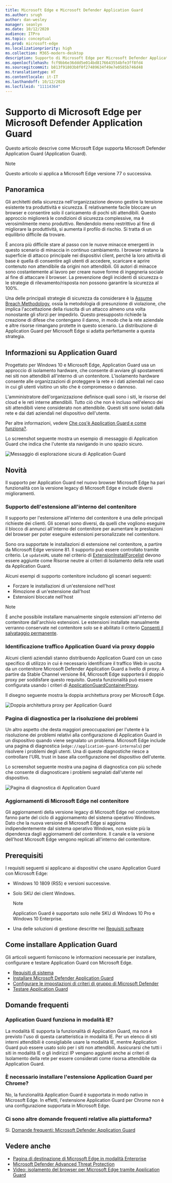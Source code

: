 ```yaml
---
title: Microsoft Edge e Microsoft Defender Application Guard
ms.author: srugh
author: dan-wesley
manager: seanlyn
ms.date: 10/12/2020
audience: ITPro
ms.topic: conceptual
ms.prod: microsoft-edge
ms.localizationpriority: high
ms.collection: M365-modern-desktop
description: Supporto di Microsoft Edge per Microsoft Defender Application Guard
ms.openlocfilehash: fcf9bb6e36ddd5e014bd8176643554bfe3ff8fd4
ms.sourcegitcommit: b813f91803b8f0f27489634f49e7e0585b746d48
ms.translationtype: HT
ms.contentlocale: it-IT
ms.lasthandoff: 10/12/2020
ms.locfileid: "11114364"
---
```

# Supporto di Microsoft Edge per Microsoft Defender Application Guard

Questo articolo descrive come Microsoft Edge supporta Microsoft Defender Application Guard (Application Guard).

> [!NOTE]
> Questo articolo si applica a Microsoft Edge versione 77 o successiva.

## Panoramica

Gli architetti della sicurezza nell'organizzazione devono gestire la tensione esistente tra produttività e sicurezza. È relativamente facile bloccare un browser e consentire solo il caricamento di pochi siti attendibili. Questo approccio migliorerà le condizioni di sicurezza complessive, ma è verosimilmente meno produttivo. Rendendolo meno restrittivo al fine di migliorare la produttività, si aumenta il profilo di rischio. Si tratta di un equilibrio difficile da trovare.

È ancora più difficile stare al passo con le nuove minacce emergenti in questo scenario di minaccia in continuo cambiamento. I browser restano la superficie di attacco principale nei dispositivi client, perché la loro attività di base è quella di consentire agli utenti di accedere, scaricare e aprire contenuto non attendibile da origini non attendibili. Gli autori di minacce sono costantemente al lavoro per creare nuove forme di ingegneria sociale al fine di attaccare il browser. La prevenzione degli incidenti di sicurezza o le strategie di rilevamento/risposta non possono garantire la sicurezza al 100%.

Una delle principali strategie di sicurezza da considerare è la [Assume Breach Methodology](https://docs.microsoft.com/office365/Enterprise/office-365-monitoring-and-testing#assume-breach-methodology), ossia la metodologia di presunzione di violazione, che implica l'accettazione della riuscita di un attacco almeno una volta nonostante gli sforzi per impedirlo. Questo presupposto richiede la creazione di difese che contengano il danno, in modo che la rete aziendale e altre risorse rimangano protette in questo scenario.  La distribuzione di Application Guard per Microsoft Edge si adatta perfettamente a questa strategia.

## Informazioni su Application Guard

Progettato per Windows 10 e Microsoft Edge, Application Guard usa un approccio di isolamento hardware, che consente di avviare gli spostamenti nei siti non attendibili all'interno di un contenitore. L'isolamento hardware consente alle organizzazioni di proteggere la rete e i dati aziendali nel caso in cui gli utenti visitino un sito che è compromesso o dannoso.

L'amministratore dell'organizzazione definisce quali sono i siti, le risorse del cloud e le reti interne attendibili. Tutto ciò che non è incluso nell'elenco dei siti attendibili viene considerato non attendibile. Questi siti sono isolati dalla rete e dai dati aziendali nel dispositivo dell'utente.

Per altre informazioni, vedere [Che cos'è Application Guard e come funziona?](https://docs.microsoft.com/windows/security/threat-protection/microsoft-defender-application-guard/md-app-guard-overview#what-is-application-guard-and-how-does-it-work).

Lo screenshot seguente mostra un esempio di messaggio di Application Guard che indica che l'utente sta navigando in uno spazio sicuro.

![Messaggio di esplorazione sicura di Application Guard](media/microsoft-edge-security-windows-defender-application-guard/wd-application-guard-1.png)

## Novità

Il supporto per Application Guard nel nuovo browser Microsoft Edge ha pari funzionalità con la versione legacy di Microsoft Edge e include diversi miglioramenti.

### Supporto dell'estensione all'interno del contenitore

Il supporto per l'estensione all'interno del contenitore è una delle principali richieste dei clienti. Gli scenari sono diversi, da quelli che vogliono eseguire il blocco di annunci all'interno del contenitore per aumentare le prestazioni del browser per poter eseguire estensioni personalizzate nel contenitore.

Sono ora supportate le installazioni di estensione nel contenitore, a partire da Microsoft Edge versione 81. Il supporto può essere controllato tramite criterio. Le `updateURL` usate nel criterio di [ExtensionInstallForcelist](https://docs.microsoft.com/DeployEdge/microsoft-edge-policies#extensioninstallforcelist) devono essere aggiunte come Risorse neutre ai criteri di Isolamento della rete usati da Application Guard.

Alcuni esempi di supporto contenitore includono gli scenari seguenti:

- Forzare le installazioni di un'estensione nell'host
- Rimozione di un'estensione dall'host
- Estensioni bloccate nell'host

> [!NOTE]
> È anche possibile installare manualmente singole estensioni all'interno del contenitore dall'archivio estensioni. Le estensioni installate manualmente verranno conservate nel contenitore solo se è abilitato il criterio [Consenti il salvataggio permanente](https://docs.microsoft.com/windows/security/threat-protection/microsoft-defender-application-guard/configure-md-app-guard#application-specific-settings).

### Identificazione traffico Application Guard via proxy doppio

Alcuni clienti aziendali stanno distribuendo Application Guard con un caso specifico di utilizzo in cui è necessario identificare il traffico Web in uscita da un contenitore Microsoft Defender Application Guard a livello di proxy. A partire da Stable Channel versione 84, Microsoft Edge supporterà il doppio proxy per soddisfare questo requisito. Questa funzionalità può essere configurata usando i criteri di [ApplicationGuardContainerProxy](https://docs.microsoft.com/DeployEdge/microsoft-edge-policies#applicationguardcontainerproxy).

Il disegno seguente mostra la doppia architettura proxy per Microsoft Edge.

![Doppia architettura proxy per Application Guard](media/microsoft-edge-security-windows-defender-application-guard/wd-application-guard-dual-proxy.png)

### Pagina di diagnostica per la risoluzione dei problemi

Un altro aspetto che desta maggiori preoccupazioni per l'utente è la risoluzione dei problemi relativi alla configurazione di Application Guard in un dispositivo quando viene segnalato un problema. Microsoft Edge include una pagina di diagnostica (`edge://application-guard-internals`) per risolvere i problemi degli utenti. Una di queste diagnostiche riesce a controllare l'URL trust in base alla configurazione nel dispositivo dell'utente.

Lo screenshot seguente mostra una pagina di diagnostica con più schede che consente di diagnosticare i problemi segnalati dall'utente nel dispositivo.

![Pagina di diagnostica di Application Guard](media/microsoft-edge-security-windows-defender-application-guard/wd-application-guard-2.png)

### Aggiornamenti di Microsoft Edge nel contenitore

Gli aggiornamenti della versione legacy di Microsoft Edge nel contenitore fanno parte del ciclo di aggiornamento del sistema operativo Windows. Dato che la nuova versione di Microsoft Edge si aggiorna indipendentemente dal sistema operativo Windows, non esiste più la dipendenza dagli aggiornamenti del contenitore. Il canale e la versione dell'host Microsoft Edge vengono replicati all'interno del contenitore.

## Prerequisiti

I requisiti seguenti si applicano ai dispositivi che usano Application Guard con Microsoft Edge:

- Windows 10 1809 (RS5) e versioni successive.
- Solo SKU dei client Windows.

  > [!NOTE]
  > Application Guard è supportato solo nelle SKU di Windows 10 Pro e Windows 10 Enterprise.

- Una delle soluzioni di gestione descritte nei [Requisiti software](https://docs.microsoft.com/windows/security/threat-protection/microsoft-defender-application-guard/reqs-md-app-guard#software-requirements)

## Come installare Application Guard

Gli articoli seguenti forniscono le informazioni necessarie per installare, configurare e testare Application Guard con Microsoft Edge.

- [Requisiti di sistema](https://docs.microsoft.com/windows/security/threat-protection/microsoft-defender-application-guard/reqs-md-app-guard)
- [Installare Microsoft Defender Application Guard](https://docs.microsoft.com/windows/security/threat-protection/microsoft-defender-application-guard/install-md-app-guard)
- [Configurare le impostazioni di criteri di gruppo di Microsoft Defender](https://docs.microsoft.com/windows/security/threat-protection/microsoft-defender-application-guard/configure-md-app-guard)
- [Testare Application Guard](https://docs.microsoft.com/windows/security/threat-protection/microsoft-defender-application-guard/test-scenarios-md-app-guard)

## Domande frequenti

### Application Guard funziona in modalità IE?

La modalità IE supporta la funzionalità di Application Guard, ma non è previsto l'uso di questa caratteristica in modalità IE. Per un elenco di siti interni attendibili è consigliabile usare la modalità IE, mentre Application Guard può essere usato solo per i siti non attendibili. Assicurarsi che tutti i siti in modalità IE o gli indirizzi IP vengano aggiunti anche ai criteri di Isolamento della rete per essere considerati come risorsa attendibile da Application Guard.

### È necessario installare l'estensione Application Guard per Chrome?

No, la funzionalità Application Guard è supportata in modo nativo in Microsoft Edge. In effetti, l'estensione Application Guard per Chrome non è una configurazione supportata in Microsoft Edge.

### Ci sono altre domande frequenti relative alla piattaforma?

Sì. [Domande frequenti: Microsoft Defender Application Guard](https://docs.microsoft.com/windows/security/threat-protection/microsoft-defender-application-guard/faq-md-app-guard) 

## Vedere anche

- [Pagina di destinazione di Microsoft Edge in modalità Enterprise](https://aka.ms/EdgeEnterprise)
- [Microsoft Defender Advanced Threat Protection](https://docs.microsoft.com/windows/security/threat-protection/microsoft-defender-atp/microsoft-defender-advanced-threat-protection)
- [Video: isolamento del browser per Microsoft Edge tramite Application Guard](https://www.youtube.com/watch?v=zQjaRqNXMqw&t=3s)
